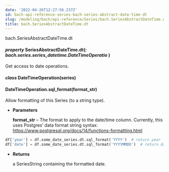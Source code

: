 ```yaml
---
date: '2022-04-26T12:27:56.237Z'
id: bach-api-reference-series-bach-series-abstract-date-time-dt
slug: /modeling/bach/api-reference/Series/bach.SeriesAbstractDateTime.dt/
title: bach.SeriesAbstractDateTime.dt
---
```


bach.SeriesAbstractDateTime.dt


#### _property_ SeriesAbstractDateTime.dt(_: bach.series.series_datetime.DateTimeOperatio_ )
Get access to date operations.


#### _class_ DateTimeOperation(series)
<!-- !! processed by numpydoc !! -->

#### DateTimeOperation.sql_format(format_str)
Allow formatting of this Series (to a string type).


* **Parameters**

    **format_str** – The format to apply to the date/time column.
    Currently, this uses Postgres’ data format string syntax:
    https://www.postgresql.org/docs/14/functions-formatting.html


```python
df['year'] = df.some_date_series.dt.sql_format('YYYY')  # return year
df['date'] = df.some_date_series.dt.sql_format('YYYYMMDD')  # return date
```


* **Returns**

    a SeriesString containing the formatted date.


<!-- !! processed by numpydoc !! -->
<!-- !! processed by numpydoc !! -->
